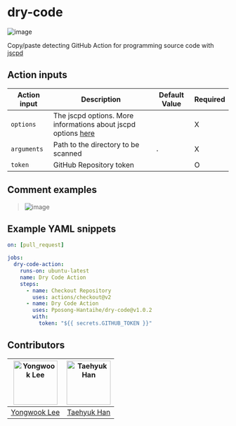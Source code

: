 # dry-code

![image](https://user-images.githubusercontent.com/46441280/178266602-51c88935-ee38-4574-a8ec-bf86c026b368.png)


Copy/paste detecting GitHub Action for programming source code with [jscpd](https://github.com/kucherenko/jscpd)

## Action inputs

| Action input|	Description	| Default Value| Required |
|-|-|-|-|
|`options`|The jscpd options. More informations about jscpd options [here](https://github.com/kucherenko/jscpd/tree/master/packages/jscpd#options)| | X |
|`arguments`|Path to the directory to be scanned|`.`| X |
|`token`|GitHub Repository token|| O |

## Comment examples

> ![image](https://user-images.githubusercontent.com/46441280/178265989-0a8d914a-a612-4fad-ac1f-11eda76887b9.png)

## Example YAML snippets

```yaml
on: [pull_request]

jobs:
  dry-code-action:
    runs-on: ubuntu-latest
    name: Dry Code Action
    steps:
      - name: Checkout Repository
        uses: actions/checkout@v2
      - name: Dry Code Action
        uses: Pposong-Hantaihe/dry-code@v1.0.2
        with:
          token: "${{ secrets.GITHUB_TOKEN }}"
```

## Contributors

|<img alt="Yongwook Lee" src="https://avatars.githubusercontent.com/u/46441280?v=4" width="100"/> | <img alt="Taehyuk Han" src="https://avatars.githubusercontent.com/u/80453189?v=4" width="100"/> |
|:-----:|:-----:|
| [Yongwook Lee](https://github.com/i4song) | [Taehyuk Han](https://github.com/hantaihe)  |
